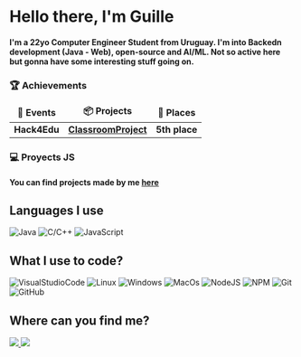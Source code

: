 <h1>Hello there, I'm Guille</h1>
<h4>I'm a 22yo Computer Engineer Student from Uruguay. I'm into Backedn development (Java - Web), open-source and AI/ML. Not so active here but gonna have some interesting stuff going on.</h4>
<h3>🏆 Achievements</h3>
<table>
  <thead align="center">
    <tr border: none;>
      <td><b>🎉 Events</b></td>
        <td><b>📦 Projects</b></td>
          <td><b>🏅 Places</b></td>
    </tr>
  </thead>
  <tbody>
    <tr>
      <td><b>Hack4Edu</b></td>
      <td><a href="https://github.com/ElBoDeLaJusticia/ClassroomProject"><b>ClassroomProject</b></a></td>
      <td><b>5th place</b></td>
      </tr>
  </tbody>
</table>

<h3>💻 Proyects JS</h3>
<h4>You can find projects made by me <a href="https://github.com/ElBoDeLaJusticia/Proyectos-Javascript"><b>here</b></a></h4>

<h2>Languages I use</h2>
<p>
  <img alt="Java" src="https://img.shields.io/badge/Java-ED8B00?style=for-the-badge&logo=openjdk&logoColor=white"/>
  <img alt="C/C++" src="https://img.shields.io/badge/C%2B%2B-00599C?style=for-the-badge&logo=c%2B%2B&logoColor=white"/>
  <img alt="JavaScript" src="https://img.shields.io/badge/JavaScript-323330?style=for-the-badge&logo=javascript&logoColor=F7DF1E"/>
</p>
<h2>What I use to code?</h2>
<p>
  <img alt="VisualStudioCode" src="https://img.shields.io/badge/Visual_Studio_Code-0078D4?style=for-the-badge&logo=visual%20studio%20code&logoColor=white"/>
  <img alt="Linux" src="https://img.shields.io/badge/Linux-FCC624?style=for-the-badge&logo=linux&logoColor=black"/>
  <img alt="Windows" src="https://img.shields.io/badge/Windows-0078D6?style=for-the-badge&logo=windows&logoColor=white"/>
  <img alt="MacOs" src="https://img.shields.io/badge/mac%20os-000000?style=for-the-badge&logo=apple&logoColor=white"/>
  <img alt="NodeJS" src="https://img.shields.io/badge/Node.js-339933?style=for-the-badge&logo=nodedotjs&logoColor=white"/>
  <img alt="NPM" src="https://img.shields.io/badge/npm-CB3837?style=for-the-badge&logo=npm&logoColor=white"/>
  <img alt="Git" src="https://img.shields.io/badge/GIT-E44C30?style=for-the-badge&logo=git&logoColor=white"/>
  <img alt="GitHub" src="https://img.shields.io/badge/GitHub-100000?style=for-the-badge&logo=github&logoColor=white"/>
</p>

<h2>Where can you find me?</h2>
<p>
  <a href="https://twitter.com/guille_coelho" target="_blank"> <img src="https://img.shields.io/badge/Twitter-1DA1F2?style=for-the-badge&logo=twitter&logoColor=white" /> </a>
  <a href="https://www.linkedin.com/in/guillermocoelho/" target="_blank"> <img src="https://img.shields.io/badge/LinkedIn-0077B5?style=for-the-badge&logo=linkedin&logoColor=white" /> </a>
</p>


<!--
**ElBoDeLaJusticia/ElBoDeLaJusticia** is a ✨ _special_ ✨ repository because its `README.md` (this file) appears on your GitHub profile.

Here are some ideas to get you started:

- 🔭 I’m currently working on ...
- 🌱 I’m currently learning ...
- 👯 I’m looking to collaborate on ...
- 🤔 I’m looking for help with ...
- 💬 Ask me about ...
- 📫 How to reach me: ...
- 😄 Pronouns: ...
- ⚡ Fun fact: ...
-->
